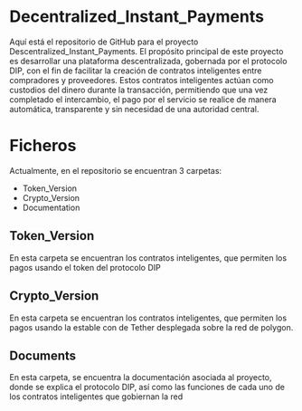 # Decentralized_Instant_Payments

Aquí está el repositorio de GitHub para el proyecto Descentralized_Instant_Payments. El propósito principal de este proyecto es desarrollar una plataforma descentralizada, gobernada por el protocolo DIP, con el fin de facilitar la creación de contratos inteligentes entre compradores y proveedores. Estos contratos inteligentes actúan como custodios del dinero durante la transacción, permitiendo que una vez completado el intercambio, el pago por el servicio se realice de manera automática, transparente y sin necesidad de una autoridad central.

# Ficheros

Actualmente, en el repositorio se encuentran 3 carpetas:

- Token_Version
- Crypto_Version
- Documentation

## Token_Version

En esta carpeta se encuentran los contratos inteligentes, que permiten los pagos usando el token del protocolo DIP

## Crypto_Version

En esta carpeta se encuentran los contratos inteligentes, que permiten los pagos usando la estable con de Tether desplegada sobre la red de polygon.

## Documents

En esta carpeta, se encuentra la documentación asociada al proyecto, donde se explica el protocolo DIP, así como las funciones de cada uno de los contratos inteligentes que gobiernan la red
